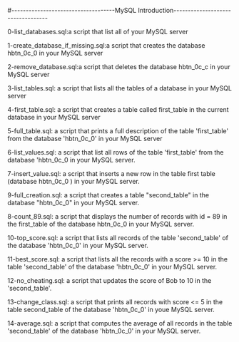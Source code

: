#------------------------------------MySQL Introduction----------------------------------
 
0-list_databases.sql:a script that list all of your MySQL server

1-create_database_if_missing.sql:a script that creates the database hbtn_0c_0 in your MySQL server

2-remove_database.sql:a script that deletes the database hbtn_0c_c in your MySQL server

3-list_tables.sql: a script that lists all the tables of a database in your MySQL server

4-first_table.sql: a script that creates a table called first_table in the current database in your MySQL server

5-full_table.sql: a script that prints a full description of the table 'first_table' from the database 'hbtn_0c_0' in your MySQL server

6-list_values.sql: a script that list all rows of the table 'first_table' from the database 'hbtn_0c_0 in your MySQL server.

7-insert_value.sql: a script that inserts a new row in the table first table (database hbtn_0c_0 ) in your MySQL server.

9-full_creation.sql: a script that creates a table "second_table" in the database "hbtn_0c_0" in your MySQL server.

8-count_89.sql: a script that displays the number of records with id = 89 in the first_table of the database hbtn_0c_0 in your MySQL server.

10-top_score.sql: a script that lists all records of the table 'second_table' of the database 'hbtn_0c_0' in your MySQL server.

11-best_score.sql: a script that lists all the records with a score >= 10 in the table 'second_table' of the database 'hbtn_0c_0' in your MySQL server.

12-no_cheating.sql: a script that updates the score of Bob to 10 in the 'second_table'.

13-change_class.sql: a script that prints all records with score <= 5 in the table second_table of the database 'hbtn_0c_0' in youe MySQL server.

14-average.sql: a script that computes the average of all records in the table 'second_table' of the database 'hbtn_0c_0' in your MySQL server.
